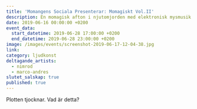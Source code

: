 ```yaml
---
title: 'Momangens Sociala Presenterar: Momagiskt Vol.II'
description: En momagisk afton i njutomjorden med elektronisk mysmusik.
date: 2019-06-16 00:00:00 +0200
event_data:
  start_datetime: 2019-06-28 17:00:00 +0200
  end_datetime: 2019-06-28 23:00:00 +0200
image: /images/events/screenshot-2019-06-17-12-04-38.jpg
link:
category: ljudkonst
deltagande_artists:
  - nimrod
  - marco-andres
slutet_salskap: true
published: true
---
```


Plotten tjocknar. Vad &auml;r detta?